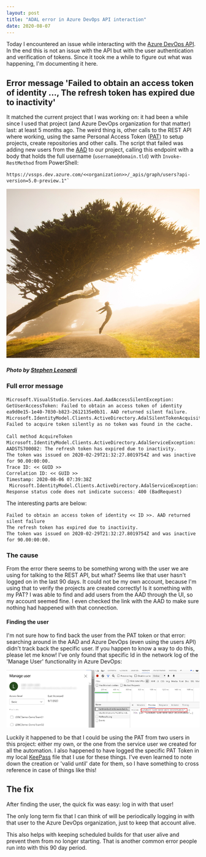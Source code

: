 ```yaml
---
layout: post
title: "ADAL error in Azure DevOps API interaction"
date: 2020-08-07
---
```


Today I encountered an issue while interacting with the [Azure DevOps API](https://docs.microsoft.com/en-us/rest/api/azure/devops/?view=azure-devops-rest-6.0). In the end this is not an issue with the API but with the user authentication and verification of tokens.
Since it took me a while to figure out what was happening, I'm documenting it here.

## Error message 'Failed to obtain an access token of identity ..., The refresh token has expired due to inactivity'
It matched the current project that I was working on: it had been a while since I used that project (and Azure DevOps organization for that matter) last: at least 5 months ago.
The weird thing is, other calls to the REST API where working, using the same Personal Access Token ([PAT](https://docs.microsoft.com/en-us/azure/devops/organizations/accounts/use-personal-access-tokens-to-authenticate?view=azure-devops&tabs=preview-page)) to setup projects, create repositories and other calls. 
The script that failed was adding new users from the [AAD](https://docs.microsoft.com/en-us/azure/active-directory/fundamentals/active-directory-whatis) to our project, calling this endpoint with a body that holds the full username (`username@domain.tld`) with `Invoke-RestMethod` from PowerShell:
```
https://vssps.dev.azure.com/<<organization>>/_apis/graph/users?api-version=5.0-preview.1"`
```

![Hero image: Person jumping in front of a tree](/images/20200807/stephen-leonardi-wPlzrculha8-unsplash.jpg)
##### <span>Photo by <a href="https://unsplash.com/@stephenleo1982?utm_source=unsplash&amp;utm_medium=referral&amp;utm_content=creditCopyText">Stephen Leonardi</a></span>

### Full error message
```
Microsoft.VisualStudio.Services.Aad.AadAccessSilentException: 
GetUserAccessToken: Failed to obtain an access token of identity ea9d0e15-1e40-7030-b823-2612135e0b31. AAD returned silent failure.
Microsoft.IdentityModel.Clients.ActiveDirectory.AdalSilentTokenAcquisitionException: 
Failed to acquire token silently as no token was found in the cache. 

Call method AcquireToken 
Microsoft.IdentityModel.Clients.ActiveDirectory.AdalServiceException: AADSTS700082: The refresh token has expired due to inactivity.
The token was issued on 2020-02-29T21:32:27.8019754Z and was inactive for 90.00:00:00.
Trace ID: << GUID >>
Correlation ID: << GUID >>
Timestamp: 2020-08-06 07:39:38Z 
 Microsoft.IdentityModel.Clients.ActiveDirectory.AdalServiceException: Response status code does not indicate success: 400 (BadRequest)
```
The interesting parts are below:
```
Failed to obtain an access token of identity << ID >>. AAD returned silent failure
The refresh token has expired due to inactivity.
The token was issued on 2020-02-29T21:32:27.8019754Z and was inactive for 90.00:00:00.
```

### The cause
From the error there seems to be something wrong with the user we are using for talking to the REST API, but what? Seems like that user hasn't logged on in the last 90 days. It could not be my own account, because I'm using that to verify the projects are created correctly! Is it something with my PAT? I was able to find and add users from the AAD through the UI, so my account seemed fine. I even checked the link with the AAD to make sure nothing had happened with that connection.

#### Finding the user
I'm not sure how to find back the user from the PAT token or that error: searching around in the AAD and Azure DevOps (even using the users API) didn't track back the specific user. If you happen to know a way to do this, please let me know! I've only found that specific Id in the network log of the 'Manage User' functionality in Azure DevOps:

![Manage users pane with network tab open in browser](/images/20200807/20200807_ManageUsers.png)  

Luckily it happened to be that I could be using the PAT from two users in this project: either my own, or the one from the service user we created for all the automation. I also happened to have logged the specific PAT Token in my local [KeePass](https://keepass.info/) file that I use for these things. I've even learned to note down the creation or 'valid until' date for them, so I have something to cross reference in case of things like this!

## The fix
After finding the user, the quick fix was easy: log in with that user! 

The only long term fix that I can think of will be periodically logging in with that user to the Azure DevOps organization, just to keep that account alive. 

This also helps with keeping scheduled builds for that user alive and prevent them from no longer starting. That is another common error people run into with this 90 day period.